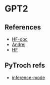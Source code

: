 # GPT2

## References
- [HF-doc](https://huggingface.co/docs/transformers/model_doc/gpt2)
- [Andrej](https://github.com/karpathy/build-nanogpt/blob/master/train_gpt2.py)
- [HF](https://github.com/huggingface/transformers/tree/main/src/transformers/models/gpt2)


## PyTroch refs
- [inference-mode](https://pytorch.org/docs/stable/generated/torch.autograd.grad_mode.inference_mode.html)